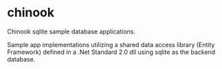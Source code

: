 # chinook
Chinook sqlite sample database applications.

Sample app implementations utilizing a shared data access library (Entity Framework) defined in a .Net Standard 2.0 dll using sqlite as the backend database.

